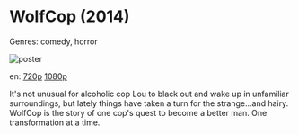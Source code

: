 # WolfCop (2014)

Genres: comedy, horror

![poster](http://image.tmdb.org/t/p/w500/vU4Js4BIUSwCuvhdIl0728nAct4.jpg)

en:
  [720p](magnet:?xt=urn:btih:57182FD7CD15FA876CAE8A83F5BFCF7B98332BA7&tr=udp://glotorrents.pw:6969/announce&tr=udp://tracker.opentrackr.org:1337/announce&tr=udp://torrent.gresille.org:80/announce&tr=udp://tracker.openbittorrent.com:80&tr=udp://tracker.coppersurfer.tk:6969&tr=udp://tracker.leechers-paradise.org:6969&tr=udp://p4p.arenabg.ch:1337&tr=udp://tracker.internetwarriors.net:1337)
  [1080p](magnet:?xt=urn:btih:eb3a40f744c533ad7bfa511ef61e0632b7ed78b3&dn=WolfCop+(2014)+%5B1080p%5D&tr=udp%3A%2F%2Ftracker.yify-torrents.com%2Fannounce&tr=udp%3A%2F%2Fopen.demonii.com%3A1337%2Fannounce&tr=udp%3A%2F%2Fexodus.desync.com%3A6969&tr=udp%3A%2F%2Ftracker.istole.it%3A80&tr=udp%3A%2F%2Ftracker.publicbt.com%3A80&tr=udp%3A%2F%2Ftracker.publichd.eu%3A80%2Fannounce&tr=udp%3A%2F%2Ftracker.openbittorrent.com%3A80%2Fannounce&tr=udp%3A%2F%2Fcoppersurfer.tk%3A6969%2Fannounce)
  


It's not unusual for alcoholic cop Lou to black out and wake up in unfamiliar surroundings, but lately things have taken a turn for the strange...and hairy. WolfCop is the story of one cop's quest to become a better man. One transformation at a time.